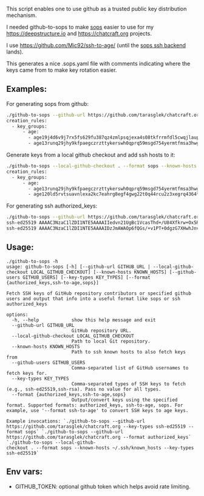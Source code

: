 This script enables one to use github as a trusted public key distribution mechanism.

I needed github-to-sops to make [sops](https://github.com/getsops/sops) easier to use for my https://deepstructure.io and https://chatcraft.org projects.

I use https://github.com/Mic92/ssh-to-age/ (until the [sops ssh backend](https://github.com/getsops/sops/pull/1134) lands).

This generates a nice .sops.yaml file with comments indicating where the keys came from to make key rotation easier.

## Examples:

For generating sops from github:

```bash
./github-to-sops --github-url https://github.com/tarasglek/chatcraft.org --key-types ssh-ed25519 --format sops
creation_rules:
  - key_groups:
      - age:
        - age19j4d6v9j7rx5fs629fu387qz4zmlpsqjexa4s08tkfrrmfdl5cwqjlaupd # humphd
        - age13runq29jhy9kfpaegczrzttykerswh0qprq59msgd754yermtfmsa3hwg2 # tarasglek
```

Generate keys from a local github checkout and add ssh hosts to it:

```bash
./github-to-sops --local-github-checkout . --format sops --known-hosts ~/.ssh/known_hosts --key-types ssh-ed25519
creation_rules:
  - key_groups:
      - age:
        - age13runq29jhy9kfpaegczrzttykerswh0qprq59msgd754yermtfmsa3hwg2 # tarasglek
        - age120ld5rvtsuavnlexa2kc7eahrg8egf4gwg22t0q44rcu2z3xegrq4364t4 # 192.168.1.1
```

For generating ssh authorized_keys:

```bash
./github-to-sops --github-url https://github.com/tarasglek/chatcraft.org --format authorized_keys
ssh-ed25519 AAAAC3NzaC1lZDI1NTE5AAAAIIedvn21UgBc1VcasThd+/U84Xfkrw+Ox5RIxufs5tJP humphd
ssh-ed25519 AAAAC3NzaC1lZDI1NTE5AAAAIDzJmAWAOp6fQGs/+v1PT+0dgzG7XHwhJnvF+tL5TwJx tarasglek
```

## Usage:
```
./github-to-sops -h
usage: github-to-sops [-h] [--github-url GITHUB_URL | --local-github-checkout LOCAL_GITHUB_CHECKOUT] [--known-hosts KNOWN_HOSTS] [--github-users GITHUB_USERS] [--key-types KEY_TYPES] [--format {authorized_keys,ssh-to-age,sops}]

Fetch SSH keys of GitHub repository contributors or specified github users and output that info into a useful format like sops or ssh authorized_keys

options:
  -h, --help            show this help message and exit
  --github-url GITHUB_URL
                        GitHub repository URL.
  --local-github-checkout LOCAL_GITHUB_CHECKOUT
                        Path to local Git repository.
  --known-hosts KNOWN_HOSTS
                        Path to ssh known hosts to also fetch keys from
  --github-users GITHUB_USERS
                        Comma-separated list of GitHub usernames to fetch keys for.
  --key-types KEY_TYPES
                        Comma-separated types of SSH keys to fetch (e.g., ssh-ed25519,ssh-rsa). Pass no value for all types.
  --format {authorized_keys,ssh-to-age,sops}
                        Output/convert keys using the specified format. Supported formats: authorized_keys, ssh-to-age, sops. For example, use '--format ssh-to-age' to convert SSH keys to age keys.

Example invocations: `./github-to-sops --github-url https://github.com/tarasglek/chatcraft.org --key-types ssh-ed25519 --format sops` `./github-to-sops --github-url https://github.com/tarasglek/chatcraft.org --format authorized_keys` `./github-to-sops --local-github-
checkout . --format sops --known-hosts ~/.ssh/known_hosts --key-types ssh-ed25519`
```

## Env vars:
*  GITHUB_TOKEN: optional github token which helps avoid rate limiting.